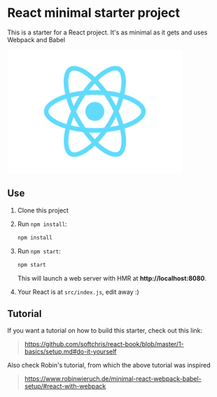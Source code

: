 # React minimal starter project

This is a starter for a React project. It's as minimal as it gets and uses Webpack and Babel

![React logo](react.png)

## Use

1. Clone this project

1. Run `npm install`:

   ```bash
   npm install
   ```

1. Run `npm start`:

   ```bash
   npm start
   ```

   This will launch a web server with HMR at **http://localhost:8080**.

1. Your React is at `src/index.js`, edit away :)

## Tutorial

If you want a tutorial on how to build this starter, check out this link:

> https://github.com/softchris/react-book/blob/master/1-basics/setup.md#do-it-yourself

Also check Robin's tutorial, from which the above tutorial was inspired

> https://www.robinwieruch.de/minimal-react-webpack-babel-setup/#react-with-webpack